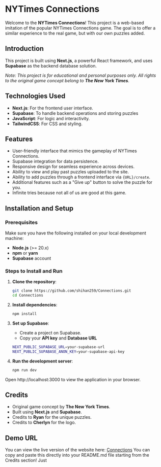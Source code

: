 # NYTimes Connections

Welcome to the **NYTimes Connections**! This project is a web-based imitation of the popular NYTimes Connections game. The goal is to offer a similar experience to the real game, but with our own puzzles added. 

## Introduction

This project is built using **Next.js**, a powerful React framework, and uses **Supabase** as the backend database solution.

*Note: This project is for educational and personal purposes only. All rights to the original game concept belong to **The New York Times**.*

## Technologies Used
- **Next.js**: For the frontend user interface.
- **Supabase**: To handle backend operations and storing puzzles
- **JavaScript**: For logic and interactivity.
- **TailwindCSS**: For CSS and styling.

## Features
- User-friendly interface that mimics the gameplay of NYTimes Connections.
- Supabase integration for data persistence.
- Responsive design for seamless experience across devices.
- Ability to view and play past puzzles uploaded to the site.
- Ability to add puzzles through a frontend interface via ```{URL}/create```.
- Additional features such as a "Give up" button to solve the puzzle for you.
- Infinite tries because not all of us are good at this game.

## Installation and Setup

### Prerequisites
Make sure you have the following installed on your local development machine:
- **Node.js** (>= 20.x)
- **npm** or **yarn**
- **Supabase** account

### Steps to Install and Run

1. **Clone the repository**:
   ```bash
   git clone https://github.com/shihan259/Connections.git
   cd Connections
   ```

2. **Install dependencies**:
    ```bash
    npm install
    ```

3. **Set up Supabase**:
    - Create a project on Supabase.
    - Copy your **API key** and **Database URL**

    ```bash
    NEXT_PUBLIC_SUPABASE_URL=your-supabase-url
    NEXT_PUBLIC_SUPABASE_ANON_KEY=your-supabase-api-key
    ```
4. **Run the development server**:
    ```bash
    npm run dev
    ```

Open http://localhost:3000 to view the application in your browser.

## Credits

- Original game concept by **The New York Times**.
- Built using **Next.js** and **Supabase**.
- Credits to **Ryan** for the unique puzzles.
- Credits to **Cherlyn** for the logo.

## Demo URL
You can view the live version of the website here: [Connections](https://connections-weld.vercel.app/)
You can copy and paste this directly into your README.md file starting from the Credits section! Just